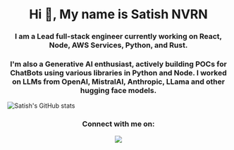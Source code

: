 <h1 align="center">Hi 👋, My name is Satish NVRN</h1>
<h3 align="center">I am a Lead full-stack engineer currently working on React, Node, AWS Services, Python, and Rust.</h3>
<h3 align="center">I'm also a Generative AI enthusiast, actively building POCs for ChatBots using various libraries in Python and Node. I worked on LLMs from OpenAI, MistralAI, Anthropic, LLama and other hugging face models.</h3>

![Satish's GitHub stats](https://github-readme-stats.vercel.app/api?username=satishnvrn&show_icons=true&theme=merko)

<h3 align="center">Connect with me on:</h3>

<p align="center">
    <a href="https://www.linkedin.com/in/satish-nvrn-54a0141b/"><img src="https://img.shields.io/badge/LinkedIn-0077B5?style=for-the-badge&logo=linkedin&logoColor=white"></a>
<!--   <a href=""><img src="https://img.shields.io/badge/Twitter-1DA1F2?style=for-the-badge&logo=twitter&logoColor=white"></a> -->
<!--   <a href=""><img src="https://img.shields.io/badge/Medium-12100E?style=for-the-badge&logo=medium&logoColor=white"></a> -->
</p>
<!--
**satishnvrn/satishnvrn** is a ✨ _special_ ✨ repository because its `README.md` (this file) appears on your GitHub profile.

Here are some ideas to get you started:

- 🔭 I’m currently working on ...
- 🌱 I’m currently learning ...
- 👯 I’m looking to collaborate on ...
- 🤔 I’m looking for help with ...
- 💬 Ask me about ...
- 📫 How to reach me: ...
- 😄 Pronouns: ...
- ⚡ Fun fact: ...
-->
